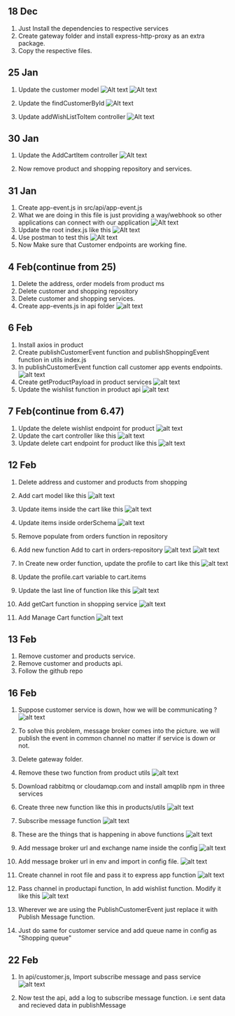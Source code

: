 ## 18 Dec

1. Just Install the dependencies to respective services
2. Create gateway folder and install express-http-proxy as an extra package.
3. Copy the respective files.

## 25 Jan

1. Update the customer model
   ![Alt text](image.png)
   ![Alt text](image-1.png)

2. Update the findCustomerById
   ![Alt text](image-2.png)

3. Update addWishListToItem controller
   ![Alt text](image-3.png)

## 30 Jan

1. Update the AddCartItem controller
   ![Alt text](image-4.png)

2. Now remove product and shopping repository and services.

## 31 Jan

1. Create app-event.js in src/api/app-event.js
2. What we are doing in this file is just providing a way/webhook so other applications can connect with our application
   ![Alt text](image-5.png)
3. Update the root index.js like this
   ![Alt text](image-6.png)
4. Use postman to test this
   ![Alt text](image-7.png)
5. Now Make sure that Customer endpoints are working fine.

## 4 Feb(continue from 25)

1. Delete the address, order models from product ms
2. Delete customer and shopping repository
3. Delete customer and shopping services.
4. Create app-events.js in api folder
   ![alt text](image-8.png)

## 6 Feb

1. Install axios in product
2. Create publishCustomerEvent function and publishShoppingEvent function in utils index.js
3. In publishCustomerEvent function call customer app events endpoints.
   ![alt text](image-9.png)
4. Create getProductPayload in product services
   ![alt text](image-10.png)
5. Update the wishlist function in product api
   ![alt text](image-11.png)

## 7 Feb(continue from 6.47)

1. Update the delete wishlist endpoint for product
   ![alt text](image-12.png)
2. Update the cart controller like this
   ![alt text](image-13.png)
3. Update delete cart endpoint for product like this
   ![alt text](image-14.png)

## 12 Feb

1. Delete address and customer and products from shopping
2. Add cart model like this
   ![alt text](image-15.png)
3. Update items inside the cart like this
   ![alt text](image-16.png)
4. Update items inside orderSchema
   ![alt text](image-17.png)
5. Remove populate from orders function in repository
6. Add new function Add to cart in orders-repository
   ![alt text](image-18.png)
   ![alt text](image-19.png)
7. In Create new order function, update the profile to cart like this
   ![alt text](image-20.png)

8. Update the profile.cart variable to cart.items
9. Update the last line of function like this
   ![alt text](image-21.png)
10. Add getCart function in shopping service
    ![alt text](image-22.png)
11. Add Manage Cart function
    ![alt text](image-23.png)

## 13 Feb

1. Remove customer and products service.
2. Remove customer and products api.
3. Follow the github repo

## 16 Feb

1. Suppose customer service is down, how we will be communicating ?
   ![alt text](image-24.png)

2. To solve this problem, message broker comes into the picture. we will publish the event in common channel no matter if service is down or not.
3. Delete gateway folder.
4. Remove these two function from product utils
   ![alt text](image-25.png)
5. Download rabbitmq or cloudamqp.com and install amqplib npm in three services
6. Create three new function like this in products/utils
   ![alt text](image-26.png)

7. Subscribe message function
   ![alt text](image-27.png)

8. These are the things that is happening in above functions
   ![alt text](image-28.png)

9. Add message broker url and exchange name inside the config
   ![alt text](image-30.png)

10. Add message broker url in env and import in config file.
    ![alt text](image-29.png)

11. Create channel in root file and pass it to express app function
    ![alt text](image-31.png)

12. Pass channel in productapi function, In add wishlist function. Modify it like this
    ![alt text](image-32.png)

13. Wherever we are using the PublishCustomerEvent just replace it with Publish Message function.
14. Just do same for customer service and add queue name in config as "Shopping queue"

## 22 Feb

1. In api/customer.js, Import subscribe message and pass service
   ![alt text](image-33.png)

2. Now test the api, add a log to subscribe message function. i.e sent data and recieved data in publishMessage
